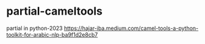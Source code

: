 # partial-cameltools
partial in python-2023
https://hajar-iba.medium.com/camel-tools-a-python-toolkit-for-arabic-nlp-ba9f1d2e8cb7
